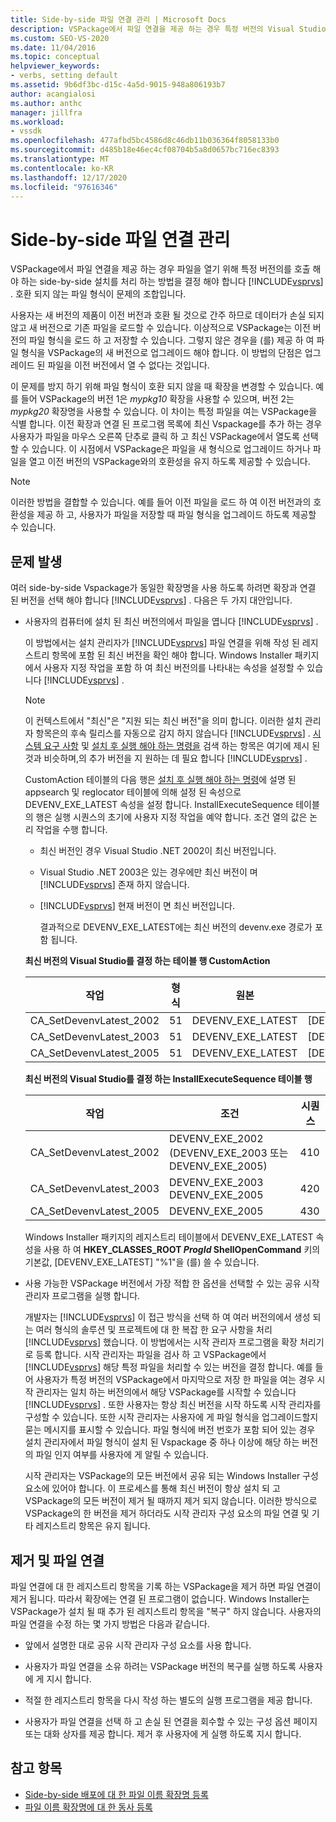 ```yaml
---
title: Side-by-side 파일 연결 관리 | Microsoft Docs
description: VSPackage에서 파일 연결을 제공 하는 경우 특정 버전의 Visual Studio에서 파일을 여는 side-by-side 설치를 처리 하는 방법을 결정 합니다.
ms.custom: SEO-VS-2020
ms.date: 11/04/2016
ms.topic: conceptual
helpviewer_keywords:
- verbs, setting default
ms.assetid: 9b6df3bc-d15c-4a5d-9015-948a806193b7
author: acangialosi
ms.author: anthc
manager: jillfra
ms.workload:
- vssdk
ms.openlocfilehash: 477afbd5bc4586d8c46db11b036364f8058133b0
ms.sourcegitcommit: d485b18e46ec4cf08704b5a8d0657bc716ec8393
ms.translationtype: MT
ms.contentlocale: ko-KR
ms.lasthandoff: 12/17/2020
ms.locfileid: "97616346"
---
```

# <a name="manage-side-by-side-file-associations"></a>Side-by-side 파일 연결 관리

VSPackage에서 파일 연결을 제공 하는 경우 파일을 열기 위해 특정 버전의를 호출 해야 하는 side-by-side 설치를 처리 하는 방법을 결정 해야 합니다 [!INCLUDE[vsprvs](../code-quality/includes/vsprvs_md.md)] . 호환 되지 않는 파일 형식이 문제의 조합입니다.

사용자는 새 버전의 제품이 이전 버전과 호환 될 것으로 간주 하므로 데이터가 손실 되지 않고 새 버전으로 기존 파일을 로드할 수 있습니다. 이상적으로 VSPackage는 이전 버전의 파일 형식을 로드 하 고 저장할 수 있습니다. 그렇지 않은 경우을 (를) 제공 하 여 파일 형식을 VSPackage의 새 버전으로 업그레이드 해야 합니다. 이 방법의 단점은 업그레이드 된 파일을 이전 버전에서 열 수 없다는 것입니다.

이 문제를 방지 하기 위해 파일 형식이 호환 되지 않을 때 확장을 변경할 수 있습니다. 예를 들어 VSPackage의 버전 1은 *mypkg10* 확장을 사용할 수 있으며, 버전 2는 *mypkg20* 확장명을 사용할 수 있습니다. 이 차이는 특정 파일을 여는 VSPackage을 식별 합니다. 이전 확장과 연결 된 프로그램 목록에 최신 Vspackage를 추가 하는 경우 사용자가 파일을 마우스 오른쪽 단추로 클릭 하 고 최신 VSPackage에서 열도록 선택할 수 있습니다. 이 시점에서 VSPackage은 파일을 새 형식으로 업그레이드 하거나 파일을 열고 이전 버전의 VSPackage와의 호환성을 유지 하도록 제공할 수 있습니다.

> [!NOTE]
> 이러한 방법을 결합할 수 있습니다. 예를 들어 이전 파일을 로드 하 여 이전 버전과의 호환성을 제공 하 고, 사용자가 파일을 저장할 때 파일 형식을 업그레이드 하도록 제공할 수 있습니다.

## <a name="face-the-problem"></a>문제 발생

여러 side-by-side Vspackage가 동일한 확장명을 사용 하도록 하려면 확장과 연결 된 버전을 선택 해야 합니다 [!INCLUDE[vsprvs](../code-quality/includes/vsprvs_md.md)] . 다음은 두 가지 대안입니다.

- 사용자의 컴퓨터에 설치 된 최신 버전의에서 파일을 엽니다 [!INCLUDE[vsprvs](../code-quality/includes/vsprvs_md.md)] .

   이 방법에서는 설치 관리자가 [!INCLUDE[vsprvs](../code-quality/includes/vsprvs_md.md)] 파일 연결을 위해 작성 된 레지스트리 항목에 포함 된 최신 버전을 확인 해야 합니다. Windows Installer 패키지에서 사용자 지정 작업을 포함 하 여 최신 버전의를 나타내는 속성을 설정할 수 있습니다 [!INCLUDE[vsprvs](../code-quality/includes/vsprvs_md.md)] .

  > [!NOTE]
  > 이 컨텍스트에서 "최신"은 "지원 되는 최신 버전"을 의미 합니다. 이러한 설치 관리자 항목은의 후속 릴리스를 자동으로 감지 하지 않습니다 [!INCLUDE[vsprvs](../code-quality/includes/vsprvs_md.md)] . [시스템 요구 사항](../extensibility/internals/detecting-system-requirements.md) 및 [설치 후 실행 해야 하는 명령을](../extensibility/internals/commands-that-must-be-run-after-installation.md) 검색 하는 항목은 여기에 제시 된 것과 비슷하며,의 추가 버전을 지 원하는 데 필요 합니다 [!INCLUDE[vsprvs](../code-quality/includes/vsprvs_md.md)] .

   CustomAction 테이블의 다음 행은 [설치 후 실행 해야 하는 명령](../extensibility/internals/commands-that-must-be-run-after-installation.md)에 설명 된 appsearch 및 reglocator 테이블에 의해 설정 된 속성으로 DEVENV_EXE_LATEST 속성을 설정 합니다. InstallExecuteSequence 테이블의 행은 실행 시퀀스의 초기에 사용자 지정 작업을 예약 합니다. 조건 열의 값은 논리 작업을 수행 합니다.

  - 최신 버전인 경우 Visual Studio .NET 2002이 최신 버전입니다.

  - Visual Studio .NET 2003은 있는 경우에만 최신 버전이 며 [!INCLUDE[vsprvs](../code-quality/includes/vsprvs_md.md)] 존재 하지 않습니다.

  - [!INCLUDE[vsprvs](../code-quality/includes/vsprvs_md.md)] 현재 버전이 면 최신 버전입니다.

    결과적으로 DEVENV_EXE_LATEST에는 최신 버전의 devenv.exe 경로가 포함 됩니다.

  **최신 버전의 Visual Studio를 결정 하는 테이블 행 CustomAction**

  |작업|형식|원본|대상|
  |------------|----------|------------|------------|
  |CA_SetDevenvLatest_2002|51|DEVENV_EXE_LATEST|[DEVENV_EXE_2002]|
  |CA_SetDevenvLatest_2003|51|DEVENV_EXE_LATEST|[DEVENV_EXE_2003]|
  |CA_SetDevenvLatest_2005|51|DEVENV_EXE_LATEST|[DEVENV_EXE_2005]|

  **최신 버전의 Visual Studio를 결정 하는 InstallExecuteSequence 테이블 행**

  |작업|조건|시퀀스|
  |------------|---------------|--------------|
  |CA_SetDevenvLatest_2002|DEVENV_EXE_2002 (DEVENV_EXE_2003 또는 DEVENV_EXE_2005)|410|
  |CA_SetDevenvLatest_2003|DEVENV_EXE_2003 DEVENV_EXE_2005|420|
  |CA_SetDevenvLatest_2005|DEVENV_EXE_2005|430|

   Windows Installer 패키지의 레지스트리 테이블에서 DEVENV_EXE_LATEST 속성을 사용 하 여 **HKEY_CLASSES_ROOT *ProgId* ShellOpenCommand** 키의 기본값, [DEVENV_EXE_LATEST] "%1"을 (를) 쓸 수 있습니다.

- 사용 가능한 VSPackage 버전에서 가장 적합 한 옵션을 선택할 수 있는 공유 시작 관리자 프로그램을 실행 합니다.

   개발자는 [!INCLUDE[vsprvs](../code-quality/includes/vsprvs_md.md)] 이 접근 방식을 선택 하 여 여러 버전의에서 생성 되는 여러 형식의 솔루션 및 프로젝트에 대 한 복잡 한 요구 사항을 처리 [!INCLUDE[vsprvs](../code-quality/includes/vsprvs_md.md)] 했습니다. 이 방법에서는 시작 관리자 프로그램을 확장 처리기로 등록 합니다. 시작 관리자는 파일을 검사 하 고 VSPackage에서 [!INCLUDE[vsprvs](../code-quality/includes/vsprvs_md.md)] 해당 특정 파일을 처리할 수 있는 버전을 결정 합니다. 예를 들어 사용자가 특정 버전의 VSPackage에서 마지막으로 저장 한 파일을 여는 경우 시작 관리자는 일치 하는 버전의에서 해당 VSPackage를 시작할 수 있습니다 [!INCLUDE[vsprvs](../code-quality/includes/vsprvs_md.md)] . 또한 사용자는 항상 최신 버전을 시작 하도록 시작 관리자를 구성할 수 있습니다. 또한 시작 관리자는 사용자에 게 파일 형식을 업그레이드할지 묻는 메시지를 표시할 수 있습니다. 파일 형식에 버전 번호가 포함 되어 있는 경우 설치 관리자에서 파일 형식이 설치 된 Vspackage 중 하나 이상에 해당 하는 버전의 파일 인지 여부를 사용자에 게 알릴 수 있습니다.

   시작 관리자는 VSPackage의 모든 버전에서 공유 되는 Windows Installer 구성 요소에 있어야 합니다. 이 프로세스를 통해 최신 버전이 항상 설치 되 고 VSPackage의 모든 버전이 제거 될 때까지 제거 되지 않습니다. 이러한 방식으로 VSPackage의 한 버전을 제거 하더라도 시작 관리자 구성 요소의 파일 연결 및 기타 레지스트리 항목은 유지 됩니다.

## <a name="uninstall-and-file-associations"></a>제거 및 파일 연결

파일 연결에 대 한 레지스트리 항목을 기록 하는 VSPackage을 제거 하면 파일 연결이 제거 됩니다. 따라서 확장에는 연결 된 프로그램이 없습니다. Windows Installer는 VSPackage가 설치 될 때 추가 된 레지스트리 항목을 "복구" 하지 않습니다. 사용자의 파일 연결을 수정 하는 몇 가지 방법은 다음과 같습니다.

- 앞에서 설명한 대로 공유 시작 관리자 구성 요소를 사용 합니다.

- 사용자가 파일 연결을 소유 하려는 VSPackage 버전의 복구를 실행 하도록 사용자에 게 지시 합니다.

- 적절 한 레지스트리 항목을 다시 작성 하는 별도의 실행 프로그램을 제공 합니다.

- 사용자가 파일 연결을 선택 하 고 손실 된 연결을 회수할 수 있는 구성 옵션 페이지 또는 대화 상자를 제공 합니다. 제거 후 사용자에 게 실행 하도록 지시 합니다.

## <a name="see-also"></a>참고 항목

- [Side-by-side 배포에 대 한 파일 이름 확장명 등록](../extensibility/registering-file-name-extensions-for-side-by-side-deployments.md)
- [파일 이름 확장명에 대 한 동사 등록](../extensibility/registering-verbs-for-file-name-extensions.md)
